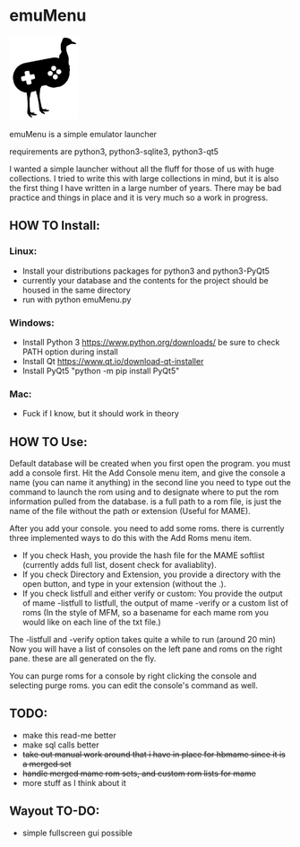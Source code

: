 # emuMenu
<img src="assets/emu_black_silhouette.svg/" height="150">

emuMenu is a simple emulator launcher

requirements are python3, python3-sqlite3, python3-qt5


I wanted a simple launcher without all the fluff for those of us with huge collections. I tried to write
this with large collections in mind, but it is also the first thing I have written in a large number of 
years. There may be bad practice and things in place and it is very much so a work in progress.

## HOW TO Install:
	
### Linux:
* Install your distributions packages for python3 and python3-PyQt5
* currently your database and the contents for the project should be housed in the same directory
* run with python emuMenu.py

### Windows:

* Install Python 3 https://www.python.org/downloads/ be sure to check PATH option during install
* Install Qt https://www.qt.io/download-qt-installer
* Install PyQt5 "python -m pip install PyQt5"
		
### Mac:
* Fuck if I know, but it should work in theory

## HOW TO Use:
Default database will be created when you first open the program. you must add a console first. Hit the Add Console menu item, and give
the console a name (you can name it anything) in the second line you need to type out the command to launch the rom using <ROM> and <BASENAME>
to designate where to put the rom information pulled from the database. <ROM> is a full path to a rom file, <BASENAME> is just the name 
of the file without the path or extension (Useful for MAME).

After you add your console. you need to add some roms. there is currently three implemented ways to do this with the Add Roms menu item.
* If you check Hash, you provide the hash file for the MAME softlist (currently adds full list, dosent check for avaliablity).
* If you check Directory and Extension, you provide a directory with the open button, and type in your extension (without the .).
* If you check listfull and either verify or custom: You provide the output of mame -listfull to listfull, the output of mame -verify or a custom list of roms (In the style of MFM, so a basename for each mame rom you would like on each line of the txt file.)
	   
The -listfull and -verify option takes quite a while to run (around 20 min) 
Now you will have a list of consoles on the left pane and roms on the right pane. these are all generated on the fly. 

You can purge roms for a console by right clicking the console and selecting purge roms. you can edit the console's command as well.


## TODO:
* make this read-me better
* make sql calls better
* ~~take out manual work around that i have in place for hbmame since it is a merged set~~
* ~~handle merged mame rom sets, and custom rom lists for mame~~
* more stuff as I think about it

## Wayout TO-DO:
* simple fullscreen gui possible

